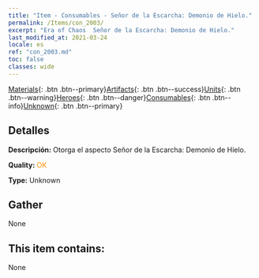 ```yaml
---
title: "Item - Consumables - Señor de la Escarcha: Demonio de Hielo."
permalink: /Items/con_2003/
excerpt: "Era of Chaos  Señor de la Escarcha: Demonio de Hielo."
last_modified_at: 2021-03-24
locale: es
ref: "con_2003.md"
toc: false
classes: wide
---
```

 [Materials](/es/Items/){: .btn .btn--primary}[Artifacts](/es/Items/Artifacts/){: .btn .btn--success}[Units](/es/Items/Units/){: .btn .btn--warning}[Heroes](/es/Items/Heroes/){: .btn .btn--danger}[Consumables](/es/Items/Consumables/){: .btn .btn--info}[Unknown](/es/Items/Unknown/){: .btn .btn--primary}

## Detalles
 **Descripción:** Otorga el aspecto Señor de la Escarcha: Demonio de Hielo.

 **Quality:** <span style="color: #FF8C00">OK</span>

 **Type:** Unknown

## Gather

  None

## This item contains:

  None


